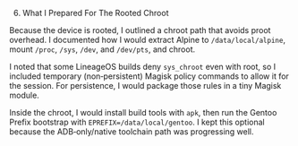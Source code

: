 06. What I Prepared For The Rooted Chroot

Because the device is rooted, I outlined a chroot path that avoids proot overhead. I documented how I would extract Alpine to `/data/local/alpine`, mount `/proc`, `/sys`, `/dev`, and `/dev/pts`, and chroot.

I noted that some LineageOS builds deny `sys_chroot` even with root, so I included temporary (non‑persistent) Magisk policy commands to allow it for the session. For persistence, I would package those rules in a tiny Magisk module.

Inside the chroot, I would install build tools with `apk`, then run the Gentoo Prefix bootstrap with `EPREFIX=/data/local/gentoo`. I kept this optional because the ADB‑only/native toolchain path was progressing well.

